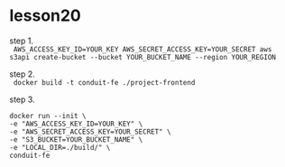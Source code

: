 # lesson20
step 1. </br>
` AWS_ACCESS_KEY_ID=YOUR_KEY AWS_SECRET_ACCESS_KEY=YOUR_SECRET aws s3api create-bucket --bucket YOUR_BUCKET_NAME --region YOUR_REGION`

 step 2. </br>
` docker build -t conduit-fe ./project-frontend`

 step 3.</br>
 ```
docker run --init \
 -e "AWS_ACCESS_KEY_ID=YOUR_KEY" \
 -e "AWS_SECRET_ACCESS_KEY=YOUR_SECRET" \
 -e "S3_BUCKET=YOUR_BUCKET_NAME" \
 -e "LOCAL_DIR=./build/" \
 conduit-fe
```
